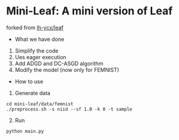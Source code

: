 # Mini-Leaf: A mini version of Leaf

forked from [lh-ycx/leaf](https://github.com/lh-ycx/leaf)



- What we have done

1. Simplify the code
4. Ues eager execution
5. Add ADGD and DC-ASGD algorithm
6. Modify the model (now only for FEMNIST) 



- How to use

1. Generate data

```
cd mini-leaf/data/femnist
./preprocess.sh -s niid --sf 1.0 -k 0 -t sample
```

2. Run

```
python main.py
```